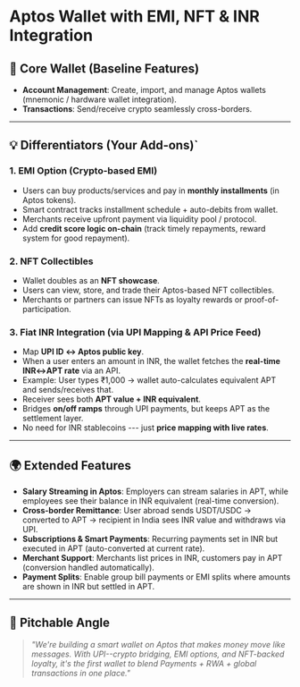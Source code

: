 # Aptos Wallet with EMI, NFT & INR Integration

## 🔑 Core Wallet (Baseline Features)

-   **Account Management**: Create, import, and manage Aptos wallets
    (mnemonic / hardware wallet integration).
-   **Transactions**: Send/receive crypto seamlessly cross-borders.

------------------------------------------------------------------------

## 💡 Differentiators (Your Add-ons)`

### 1. **EMI Option (Crypto-based EMI)**

-   Users can buy products/services and pay in **monthly installments**
    (in Aptos tokens).
-   Smart contract tracks installment schedule + auto-debits from
    wallet.
-   Merchants receive upfront payment via liquidity pool / protocol.
-   Add **credit score logic on-chain** (track timely repayments, reward
    system for good repayment).

### 2. **NFT Collectibles**

-   Wallet doubles as an **NFT showcase**.
-   Users can view, store, and trade their Aptos-based NFT
    collectibles.
-   Merchants or partners can issue NFTs as loyalty rewards or
    proof-of-participation.

### 3. **Fiat INR Integration (via UPI Mapping & API Price Feed)**

-   Map **UPI ID ↔ Aptos public key**.
-   When a user enters an amount in INR, the wallet fetches the
    **real-time INR↔APT rate** via an API.
-   Example: User types ₹1,000 → wallet auto-calculates equivalent APT
    and sends/receives that.
-   Receiver sees both **APT value + INR equivalent**.
-   Bridges **on/off ramps** through UPI payments, but keeps APT as the
    settlement layer.
-   No need for INR stablecoins --- just **price mapping with live
    rates**.

------------------------------------------------------------------------

## 🌍 Extended Features

-   **Salary Streaming in Aptos**: Employers can stream salaries in APT,
    while employees see their balance in INR equivalent (real-time
    conversion).
-   **Cross-border Remittance**: User abroad sends USDT/USDC → converted
    to APT → recipient in India sees INR value and withdraws via UPI.
-   **Subscriptions & Smart Payments**: Recurring payments set in INR
    but executed in APT (auto-converted at current rate).
-   **Merchant Support**: Merchants list prices in INR, customers pay in
    APT (conversion handled automatically).
-   **Payment Splits**: Enable group bill payments or EMI splits where
    amounts are shown in INR but settled in APT.

------------------------------------------------------------------------

## 🔮 Pitchable Angle

> *"We're building a smart wallet on Aptos that makes money move like
> messages. With UPI--crypto bridging, EMI options, and NFT-backed
> loyalty, it's the first wallet to blend Payments + RWA + global transactions
> in one place."*